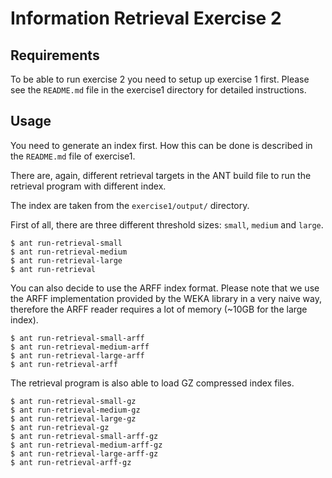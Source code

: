 Information Retrieval Exercise 2
================================

Requirements
------------

To be able to run exercise 2 you need to setup up exercise 1 first. Please see the `README.md` file in the exercise1 directory for detailed instructions.

Usage
-----

You need to generate an index first. How this can be done is described in the `README.md` file of exercise1.

There are, again, different retrieval targets in the ANT build file to run the retrieval program with different index.

The index are taken from the `exercise1/output/` directory.

First of all, there are three different threshold sizes: `small`, `medium` and `large`.

	$ ant run-retrieval-small
	$ ant run-retrieval-medium
	$ ant run-retrieval-large
	$ ant run-retrieval

You can also decide to use the ARFF index format. Please note that we use the ARFF implementation provided by the WEKA library in a very naive way, therefore the ARFF reader requires a lot of memory (~10GB for the large index).

	$ ant run-retrieval-small-arff
	$ ant run-retrieval-medium-arff
	$ ant run-retrieval-large-arff
	$ ant run-retrieval-arff

The retrieval program is also able to load GZ compressed index files.

	$ ant run-retrieval-small-gz
	$ ant run-retrieval-medium-gz
	$ ant run-retrieval-large-gz
	$ ant run-retrieval-gz
	$ ant run-retrieval-small-arff-gz
	$ ant run-retrieval-medium-arff-gz
	$ ant run-retrieval-large-arff-gz
	$ ant run-retrieval-arff-gz

